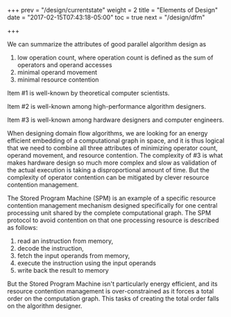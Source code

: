 +++
prev = "/design/currentstate"
weight = 2
title = "Elements of Design"
date = "2017-02-15T07:43:18-05:00"
toc = true
next = "/design/dfm"

+++

We can summarize the attributes of good parallel algorithm design as

 1. low operation count, where operation count is defined as the sum of operators and operand accesses
 2. minimal operand movement
 3. minimal resource contention

Item #1 is well-known by theoretical computer scientists.

Item #2 is well-known among high-performance algorithm designers.
 
Item #3 is well-known among hardware designers and computer engineers.

When designing domain flow algorithms, we are looking for an energy efficient embedding
of a computational graph in space, and it is thus logical that we need to combine
all three attributes of minimizing operator count, operand movement, and resource contention. 
The complexity of #3 is what makes hardware design so much more
complex and slow as validation of the actual execution is taking a disproportional amount
of time. But the complexity of operator contention can be mitigated by clever resource contention
management. 

The Stored Program Machine (SPM) is an example of a specific resource contention 
management mechanism designed specifically for one central processing unit shared by the
complete computational graph. The SPM protocol to avoid contention on that one processing
resource is described as follows:

 1. read an instruction from memory, 
 2. decode the instruction, 
 3. fetch the input operands from memory, 
 4. execute the instruction using the input operands
 5. write back the result to memory
 
But the Stored Program Machine isn't particularly energy efficient, and its resource contention
management is over-constrained as it forces a total order on the computation graph. This tasks
of creating the total order falls on the algorithm designer.




